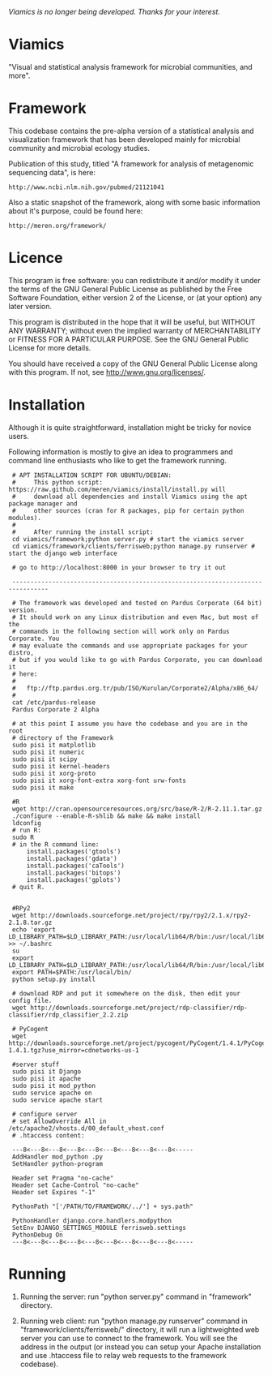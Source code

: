 _Viamics is no longer being developed. Thanks for your interest._

 Viamics
===============================================================================

  "Visual and statistical analysis framework for microbial communities, and more".

 Framework
===============================================================================

 This codebase contains the pre-alpha version of a statistical analysis and
visualization framework that has been developed mainly for microbial community
and microbial ecology studies.

 Publication of this study, titled "A framework for analysis of metagenomic
sequencing data", is here:

    http://www.ncbi.nlm.nih.gov/pubmed/21121041

 Also a static snapshot of the framework, along with some basic information
about it's purpose, could be found here:

    http://meren.org/framework/



 Licence
===============================================================================

 This program is free software: you can redistribute it and/or modify
it under the terms of the GNU General Public License as published by
the Free Software Foundation, either version 2 of the License, or
(at your option) any later version.

 This program is distributed in the hope that it will be useful,
but WITHOUT ANY WARRANTY; without even the implied warranty of
MERCHANTABILITY or FITNESS FOR A PARTICULAR PURPOSE.  See the
GNU General Public License for more details.

 You should have received a copy of the GNU General Public License
along with this program.  If not, see <http://www.gnu.org/licenses/>.


 Installation
===============================================================================

 Although it is quite straightforward, installation might be tricky for novice users.

 Following information is mostly to give an idea to programmers and command line enthusiasts who like to get
the framework running.


     # APT INSTALLATION SCRIPT FOR UBUNTU/DEBIAN:
     #     This python script: https://raw.github.com/meren/viamics/install/install.py will 
     #     download all dependencies and install Viamics using the apt package manager and
     #     other sources (cran for R packages, pip for certain python modules).
     #
     #     After running the install script:
     cd viamics/framework;python server.py # start the viamics server
     cd viamics/framework/clients/ferrisweb;python manage.py runserver # start the django web interface
     
     # go to http://localhost:8000 in your browser to try it out
     
     --------------------------------------------------------------------------------
     
     # The framework was developed and tested on Pardus Corporate (64 bit) version.
     # It should work on any Linux distribution and even Mac, but most of the
     # commands in the following section will work only on Pardus Corporate. You
     # may evaluate the commands and use appropriate packages for your distro,
     # but if you would like to go with Pardus Corporate, you can download it
     # here:
     #
     #   ftp://ftp.pardus.org.tr/pub/ISO/Kurulan/Corporate2/Alpha/x86_64/
     #
     cat /etc/pardus-release
     Pardus Corporate 2 Alpha
     
     # at this point I assume you have the codebase and you are in the root
     # directory of the Framework
     sudo pisi it matplotlib
     sudo pisi it numeric
     sudo pisi it scipy
     sudo pisi it kernel-headers
     sudo pisi it xorg-proto
     sudo pisi it xorg-font-extra xorg-font urw-fonts
     sudo pisi it make
     
     #R
     wget http://cran.opensourceresources.org/src/base/R-2/R-2.11.1.tar.gz
     ./configure --enable-R-shlib && make && make install
     ldconfig
     # run R:
     sudo R
     # in the R command line:
         install.packages('gtools')
         install.packages('gdata')
         install.packages('caTools')
         install.packages('bitops')
         install.packages('gplots')
     # quit R.
     
     
     #RPy2
     wget http://downloads.sourceforge.net/project/rpy/rpy2/2.1.x/rpy2-2.1.8.tar.gz
     echo 'export LD_LIBRARY_PATH=$LD_LIBRARY_PATH:/usr/local/lib64/R/bin:/usr/local/lib64/R/lib' >> ~/.bashrc
     su
     export LD_LIBRARY_PATH=$LD_LIBRARY_PATH:/usr/local/lib64/R/bin:/usr/local/lib64/R/lib
     export PATH=$PATH:/usr/local/bin/
     python setup.py install
     
     # download RDP and put it somewhere on the disk, then edit your config file.
     wget http://downloads.sourceforge.net/project/rdp-classifier/rdp-classifier/rdp_classifier_2.2.zip
     
     # PyCogent
     wget http://downloads.sourceforge.net/project/pycogent/PyCogent/1.4.1/PyCogent-1.4.1.tgz?use_mirror=cdnetworks-us-1
     
     #server stuff
     sudo pisi it Django
     sudo pisi it apache
     sudo pisi it mod_python
     sudo service apache on
     sudo service apache start
     
     # configure server
     # set AllowOverride All in /etc/apache2/vhosts.d/00_default_vhost.conf
     # .htaccess content:
     
     ---8<---8<---8<---8<---8<---8<---8<---8<---8<-----
     AddHandler mod_python .py
     SetHandler python-program
     
     Header set Pragma "no-cache"
     Header set Cache-Control "no-cache"
     Header set Expires "-1"
     
     PythonPath "['/PATH/TO/FRAMEWORK/../'] + sys.path"
     
     PythonHandler django.core.handlers.modpython
     SetEnv DJANGO_SETTINGS_MODULE ferrisweb.settings
     PythonDebug On
     ---8<---8<---8<---8<---8<---8<---8<---8<---8<-----


 Running
===============================================================================

 1. Running the server: run "python server.py" command in "framework"
 directory.

 2. Running web client: run "python manage.py runserver" command in
 "framework/clients/ferrisweb/" directory, it will run a lightweighted web
 server you can use to connect to the framework. You will see the address in
 the output (or instead you can setup your Apache installation and use .htaccess
 file to relay web requests to the framework codebase).

